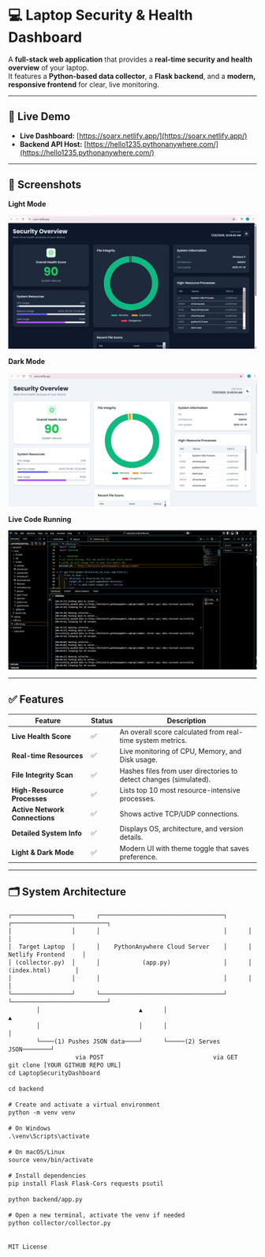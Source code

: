 # 💻 Laptop Security & Health Dashboard

A **full-stack web application** that provides a **real-time security and health overview** of your laptop.  
It features a **Python-based data collector**, a **Flask backend**, and a **modern, responsive frontend** for clear, live monitoring.

---

## 🚀 Live Demo

- **Live Dashboard:** [https://soarx.netlify.app/](https://soarx.netlify.app/)  
- **Backend API Host:** [https://hello1235.pythonanywhere.com/](https://hello1235.pythonanywhere.com/)

---

## 📸 Screenshots

**Light Mode**

![Light Mode Screenshot](ProSo1.png)

**Dark Mode**

![Dark Mode Screenshot](ProSo3.png)

**Live Code Running**

![Live Code Screenshot](ProSo2.png)

---

## ✅ Features

| Feature                    | Status | Description                                                    |
|----------------------------|--------|----------------------------------------------------------------|
| **Live Health Score**      | ✅     | An overall score calculated from real-time system metrics.     |
| **Real-time Resources**    | ✅     | Live monitoring of CPU, Memory, and Disk usage.                |
| **File Integrity Scan**    | ✅     | Hashes files from user directories to detect changes (simulated). |
| **High-Resource Processes**| ✅     | Lists top 10 most resource-intensive processes.                |
| **Active Network Connections** | ✅ | Shows active TCP/UDP connections.                              |
| **Detailed System Info**   | ✅     | Displays OS, architecture, and version details.                |
| **Light & Dark Mode**      | ✅     | Modern UI with theme toggle that saves preference.             |

---

## 🗂️ System Architecture

```plaintext
┌─────────────────┐      ┌───────────────────────────────────┐      ┌───────────────────────────┐
│                 │      │                                   │      │                           │
│  Target Laptop  │      │    PythonAnywhere Cloud Server    │      │      Netlify Frontend     │
│ (collector.py)  │      │            (app.py)               │      │        (index.html)       │
│                 │      │                                   │      │                           │
└─────────────────┘      └───────────────────────────────────┘      └───────────────────────────┘
        │                            ▲      │                            ▲
        │                            │      │                            │
        └────(1) Pushes JSON data────┘      └─────(2) Serves JSON────────┘
                   via POST                               via GET
git clone [YOUR GITHUB REPO URL]
cd LaptopSecurityDashboard

cd backend

# Create and activate a virtual environment
python -m venv venv

# On Windows
.\venv\Scripts\activate

# On macOS/Linux
source venv/bin/activate

# Install dependencies
pip install Flask Flask-Cors requests psutil

python backend/app.py

# Open a new terminal, activate the venv if needed
python collector/collector.py


MIT License

